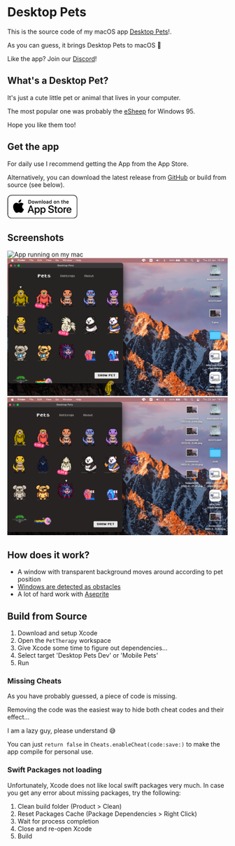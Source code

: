 # Desktop Pets

This is the source code of my macOS app [Desktop Pets](https://apps.apple.com/app/desktop-pets/id1575542220)!.

As you can guess, it brings Desktop Pets to macOS 🚀

Like the app? Join our [Discord](https://discord.gg/MCdEgXKSH5)!

## What's a Desktop Pet?

It's just a cute little pet or animal that lives in your computer.

The most popular one was probably the [eSheep](https://github.com/Adrianotiger/desktopPet) for Windows 95.

Hope you like them too!

## Get the app
For daily use I recommend getting the App from the App Store.

Alternatively, you can download the latest release from [GitHub]( https://github.com/curzel-it/pet-therapy/releases/latest) or build from source (see below).

[![Get it on the App Store](Gallery/appstore_badge.png)](https://apps.apple.com/app/desktop-pets/id1575542220)

## Screenshots

![App running on my mac](Gallery/demo.gif)
![PetsSelectionView, light mode](Gallery/1.png)
![Settings, light mode](Gallery/3.png)

## How does it work?

* A window with transparent background moves around according to pet position
* [Windows are detected as obstacles](https://github.com/curzel-it/windows-detector)
* A lot of hard work with [Aseprite](https://github.com/aseprite/aseprite)

## Build from Source

1. Download and setup Xcode
1. Open the `PetTherapy` workspace
1. Give Xcode some time to figure out dependencies...
1. Select target 'Desktop Pets Dev' or 'Mobile Pets'
1. Run

### Missing Cheats
As you have probably guessed, a piece of code is missing.

Removing the code was the easiest way to hide both cheat codes and their effect...

I am a lazy guy, please understand 😅

You can just `return false` in `Cheats.enableCheat(code:save:)` to make the app compile for personal use.

### Swift Packages not loading
Unfortunately, Xcode does not like local swift packages very much. In case you get any error about missing packages, try the following:
1. Clean build folder (Product > Clean)
1. Reset Packages Cache (Package Dependencies > Right Click)
1. Wait for process completion
1. Close and re-open Xcode
1. Build

